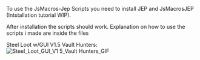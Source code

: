 To use the JsMacros-Jep Scripts you need to install JEP and JsMacrosJEP (Intstallation tutorial WIP).

After installation the scripts should work.
Explanation on how to use the scripts i made are inside the files

Steel Loot w/GUI V1.5 Vault Hunters:
![Steel_Loot_GUI_V1 5_Vault Hunters_GIF](https://user-images.githubusercontent.com/27500461/212768221-882cc2cd-be19-4f7e-9e45-eefdb64498db.gif)
